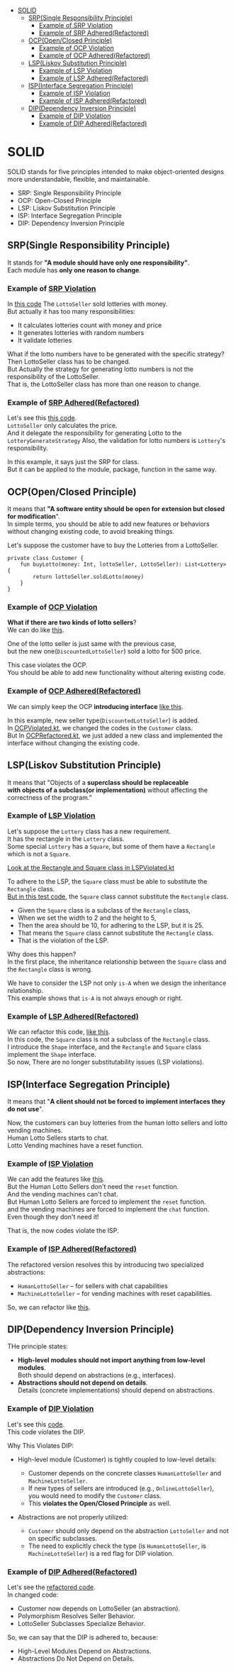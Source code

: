 <!-- TOC -->
* [SOLID](#solid)
  * [SRP(Single Responsibility Principle)](#srpsingle-responsibility-principle)
    * [Example of SRP Violation](#example-of-srp-violation)
    * [Example of SRP Adhered(Refactored)](#example-of-srp-adhered--refactored-)
  * [OCP(Open/Closed Principle)](#ocpopenclosed-principle)
    * [Example of OCP Violation](#example-of-ocp-violation)
    * [Example of OCP Adhered(Refactored)](#example-of-ocp-adhered--refactored-)
  * [LSP(Liskov Substitution Principle)](#lspliskov-substitution-principle)
    * [Example of LSP Violation](#example-of-lsp-violation)
    * [Example of LSP Adhered(Refactored)](#example-of-lsp-adhered--refactored-)
  * [ISP(Interface Segregation Principle)](#ispinterface-segregation-principle)
    * [Example of ISP Violation](#example-of-isp-violation)
    * [Example of ISP Adhered(Refactored)](#example-of-isp-adhered--refactored-)
  * [DIP(Dependency Inversion Principle)](#dipdependency-inversion-principle)
    * [Example of DIP Violation](#example-of-dip-violation)
    * [Example of DIP Adhered(Refactored)](#example-of-dip-adhered--refactored-)
<!-- TOC -->

# SOLID

SOLID stands for five principles intended to make object-oriented designs more understandable,
flexible, and maintainable.

* SRP: Single Responsibility Principle
* OCP: Open-Closed Principle
* LSP: Liskov Substitution Principle
* ISP: Interface Segregation Principle
* DIP: Dependency Inversion Principle

## SRP(Single Responsibility Principle)

It stands for **"A module should have only one responsibility"**.  
Each module has **only one reason to change**.

### Example of [SRP Violation](SRPViolated.kt)

In [this code](SRPViolated.kt) The `LottoSeller` sold lotteries with money.  
But actually it has too many responsibilities:

* It calculates lotteries count with money and price
* It generates lotteries with random numbers
* It validate lotteries

What if the lotto numbers have to be generated with the specific strategy?  
Then LottoSeller class has to be changed.  
But Actually the strategy for generating lotto numbers is not the responsibility of the
LottoSeller.  
That is, the LottoSeller class has more than one reason to change.

### Example of [SRP Adhered(Refactored)](SRPRefactored.kt)

Let's see this [this code](SRPRefactored.kt).  
`LottoSeller` only calculates the price.  
And it delegate the responsibility for generating Lotto to the `LotteryGenerateStrategy`
Also, the validation for lotto numbers is `Lottery`'s responsibility.

In this example, it says just the SRP for class.  
But it can be applied to the module, package, function in the same way.

## OCP(Open/Closed Principle)

It means that **"A software entity should be open for extension but closed for modification**".  
In simple terms, you should be able to add new features or behaviors without changing existing code,
to avoid breaking things.

Let's suppose the customer have to buy the Lotteries from a LottoSeller.

```koltin
private class Customer {
    fun buyLotto(money: Int, lottoSeller, LottoSeller): List<Lottery> {
        return lottoSeller.soldLotto(money)
    }
}
```

### Example of [OCP Violation](OCPViolated.kt)

**What if there are two kinds of lotto sellers**?  
We can do like [this](OCPViolated.kt).

One of the lotto seller is just same with the previous case,  
but the new one(`DiscountedLottoSeller`) sold a lotto for 500 price.

This case violates the OCP.  
You should be able to add new functionality without altering existing code.

### Example of [OCP Adhered(Refactored)](OCPRefactored.kt)

We can simply keep the OCP **introducing interface** [like this](OCPRefactored.kt).

In this example, new seller type(`DiscountedLottoSeller`) is added.  
In [OCPViolated.kt](OCPViolated.kt), we changed the codes in the `Customer` class.  
But In [OCPRefactored.kt](OCPRefactored.kt), we just added a new class and implemented the interface
without changing the existing code.

## LSP(Liskov Substitution Principle)

It means that "Objects of a **superclass should be replaceable    
with objects of a subclass(or implementation)** without affecting the correctness of the program."

### Example of [LSP Violation](LSPViolated.kt)

Let's suppose the `Lottery` class has a new requirement.  
It has the rectangle in the `Lottery` class.  
Some special `Lottery` has a `Square`, but some of them have a `Rectangle` which is not a `Square`.

[Look at the Rectangle and Square class in LSPViolated.kt](LSPViolated.kt)

To adhere to the LSP, the `Square` class must be able to substitute the `Rectangle` class.  
[But in this test code](LSPViolatedTest.kt), the `Square` class cannot substitute the `Rectangle`
class.

* Given the `Square` class is a subclass of the `Rectangle` class,
* When we set the width to 2 and the height to 5,
* Then the area should be 10, for adhering to the LSP, but it is 25.
* That means the `Square` class cannot substitute the `Rectangle` class.
* That is the violation of the LSP.

Why does this happen?  
In the first place, the inheritance relationship between the `Square` class and the `Rectangle`
class is wrong.

We have to consider the LSP not only `is-A` when we design the inheritance relationship.  
This example shows that `is-A` is not always enough or right.

### Example of [LSP Adhered(Refactored)](LSPRefactored.kt)

We can refactor this code, [like this](LSPRefactored.kt).  
In this code, the `Square` class is not a subclass of the `Rectangle` class.  
I introduce the `Shape` interface, and the `Rectangle` and `Square` class implement the `Shape`
interface.  
So now, There are no longer substitutability issues (LSP violations).

## ISP(Interface Segregation Principle)

It means that "**A client should not be forced to implement interfaces they do not use**".

Now, the customers can buy lotteries from the human lotto sellers and lotto vending machines.  
Human Lotto Sellers starts to chat.  
Lotto Vending machines have a reset function.

### Example of [ISP Violation](ISPViolated.kt)

We can add the features like [this](ISPViolated.kt).  
But the Human Lotto Sellers don't need the `reset` function.  
And the vending machines can't chat.  
But Human Lotto Sellers are forced to implement the `reset` function.  
and the vending machines are forced to implement the `chat` function.  
Even though they don't need it!

That is, the now codes violate the ISP.

### Example of [ISP Adhered(Refactored)](ISPRefactored.kt)

The refactored version resolves this by introducing two specialized abstractions:

* `HumanLottoSeller` – for sellers with chat capabilities
* `MachineLottoSeller` – for vending machines with reset capabilities.

So, we can refactor like [this](ISPRefactored.kt).

## DIP(Dependency Inversion Principle)

THe principle states:

* **High-level modules should not import anything from low-level modules**.  
  Both should depend on abstractions (e.g., interfaces).
* **Abstractions should not depend on details**.  
  Details (concrete implementations) should depend on abstractions.

### Example of [DIP Violation](DIPViolated.kt)

Let's see this [code](DIPViolated.kt).  
This code violates the DIP.

Why This Violates DIP:

* High-level module (Customer) is tightly coupled to low-level details:
    * Customer depends on the concrete classes `HumanLottoSeller` and `MachineLottoSeller`.
    * If new types of sellers are introduced (e.g., `OnlineLottoSeller`),  
      you would need to modify the `Customer` class.
    * This **violates the Open/Closed Principle** as well.

* Abstractions are not properly utilized:
    * `Customer` should only depend on the abstraction `LottoSeller` and not on specific subclasses.
    * The need to explicitly check the type (is `HumanLottoSeller`, is `MachineLottoSeller`) is a
      red flag for DIP violation.

### Example of [DIP Adhered(Refactored)](DIPRefactored.kt)

Let's see the [refactored code](DIPRefactored.kt).  
In changed code:

* Customer now depends on LottoSeller (an abstraction).
* Polymorphism Resolves Seller Behavior.
* LottoSeller Subclasses Specialize Behavior.

So, we can say that the DIP is adhered to, because:

* High-Level Modules Depend on Abstractions.
* Abstractions Do Not Depend on Details.
